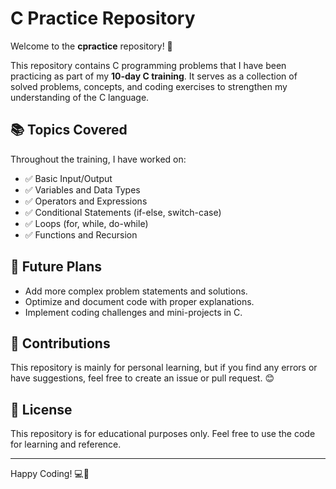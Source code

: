 # C Practice Repository

Welcome to the **cpractice** repository! 🚀

This repository contains C programming problems that I have been practicing as part of my **10-day C training**. It serves as a collection of solved problems, concepts, and coding exercises to strengthen my understanding of the C language.

## 📚 Topics Covered
Throughout the training, I have worked on:
- ✅ Basic Input/Output
- ✅ Variables and Data Types
- ✅ Operators and Expressions
- ✅ Conditional Statements (if-else, switch-case)
- ✅ Loops (for, while, do-while)
- ✅ Functions and Recursion


## 🚀 Future Plans
- Add more complex problem statements and solutions.
- Optimize and document code with proper explanations.
- Implement coding challenges and mini-projects in C.

## 🤝 Contributions
This repository is mainly for personal learning, but if you find any errors or have suggestions, feel free to create an issue or pull request. 😊

## 📜 License
This repository is for educational purposes only. Feel free to use the code for learning and reference.

---

Happy Coding! 💻🎯

